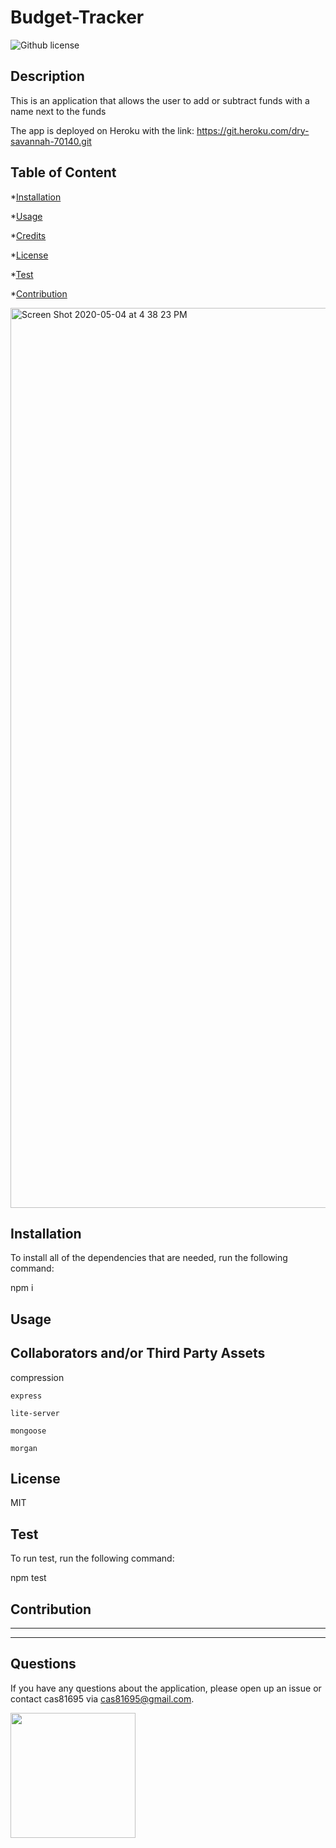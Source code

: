 # Budget-Tracker
![Github license](https://img.shields.io/badge/License-MIT-yellow.svg)

## Description

 This is an application that allows the user to add or subtract funds with a name next to the funds

The app is deployed on Heroku with the link: https://git.heroku.com/dry-savannah-70140.git

## Table of Content

*[Installation](#installation)

*[Usage](#usage)

*[Credits](#credits)

*[License](#license)

*[Test](#test)

*[Contribution](#contribution)




<img width="1440" alt="Screen Shot 2020-05-04 at 4 38 23 PM" src="https://user-images.githubusercontent.com/58318559/81011912-b8e2e380-8e26-11ea-9baa-825ad3c7cd53.png">




## Installation

To install all of the dependencies that are needed, run the following command:

npm i

## Usage

## Collaborators and/or Third Party Assets

   compression

    express

    lite-server

    mongoose

    morgan


## License

MIT

## Test

To run test, run the following command:

npm test

## Contribution

----------------------------------------------

-----------------------------------------------

## Questions

If you have any questions about the application, please open up an issue or contact cas81695 via cas81695@gmail.com.

<img src= "https://avatars1.githubusercontent.com/u/58318559?v=4" width ="200px" height="200px">